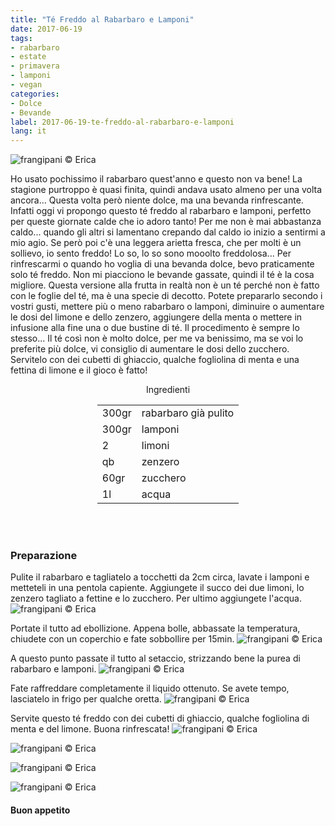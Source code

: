 ```yaml
---
title: "Té Freddo al Rabarbaro e Lamponi"
date: 2017-06-19
tags:
- rabarbaro
- estate
- primavera
- lamponi 
- vegan
categories:
- Dolce
- Bevande
label: 2017-06-19-te-freddo-al-rabarbaro-e-lamponi
lang: it
---
```

![](../2017-06-19-te-freddo-al-rabarbaro-e-lamponi/header.jpg "frangipani © Erica")

Ho usato pochissimo il rabarbaro quest'anno e questo non va bene! La stagione purtroppo è quasi finita, quindi andava usato almeno per una volta ancora... Questa volta però niente dolce, ma una bevanda rinfrescante. Infatti oggi vi propongo questo té freddo al rabarbaro e lamponi, perfetto per queste giornate calde che io adoro tanto! Per me non è mai abbastanza caldo... quando gli altri si lamentano crepando dal caldo io inizio a sentirmi a mio agio. Se però poi c'è una leggera arietta fresca, che per molti è un sollievo, io sento freddo! Lo so, lo so sono mooolto freddolosa... Per rinfrescarmi o quando ho voglia di una bevanda dolce, bevo praticamente solo té freddo. Non mi piacciono le bevande gassate, quindi il té è la cosa migliore. Questa versione alla frutta in realtà non è un té perché non è fatto con le foglie del té, ma è una specie di decotto. Potete prepararlo secondo i vostri gusti, mettere più o meno rabarbaro o lamponi, diminuire o aumentare le dosi del limone e dello zenzero, aggiungere della menta o mettere in infusione alla fine una o due bustine di té. Il procedimento è sempre lo stesso... Il té così non è molto dolce, per me va benissimo, ma se voi lo preferite più dolce, vi consiglio di aumentare le dosi dello zucchero. Servitelo con dei cubetti di ghiaccio, qualche fogliolina di menta e una fettina di limone e il gioco è fatto!

<div id="wrapper" style="text-align: center">
  <div id="yourdiv" style="display: inline-block;">
    <div class="ingredients">
      <div class="ingredients-title">Ingredienti</div>
      <table>
        <tbody>
          <tr>
            <td>300gr</td>
            <td>rabarbaro già pulito</td>
          </tr>
          <tr>
            <td>300gr</td>
            <td>lamponi</td>
          </tr>
          <tr>
            <td>2</td>
            <td>limoni</td>
          </tr>
          <tr>
            <td>qb</td>
            <td>zenzero</td>
          </tr>
          <tr>
            <td>60gr</td>
            <td>zucchero</td>
          </tr>
          <tr>
            <td>1l</td>
            <td>acqua</td>
          </tr>
        </tbody>
      </table>
      <br></br>
    </div>
  </div>
</div>


<h3>
  <font color="grey">
    <i class="fa-solid fa-gears"></i>
  </font> Preparazione
</h3>

Pulite il rabarbaro e tagliatelo a tocchetti da 2cm circa, lavate i lamponi e metteteli in una pentola capiente. Aggiungete il succo dei due limoni, lo zenzero tagliato a fettine e lo zucchero. Per ultimo aggiungete l'acqua.
![](../2017-06-19-te-freddo-al-rabarbaro-e-lamponi/pentola.jpg "frangipani © Erica")

Portate il tutto ad ebollizione. Appena bolle, abbassate la temperatura, chiudete con un coperchio e fate sobbollire per 15min.
![](../2017-06-19-te-freddo-al-rabarbaro-e-lamponi/cotto.jpg "frangipani © Erica")

A questo punto passate il tutto al setaccio, strizzando bene la purea di rabarbaro e lamponi. 
![](../2017-06-19-te-freddo-al-rabarbaro-e-lamponi/setaccio.jpg "frangipani © Erica")

Fate raffreddare completamente il liquido ottenuto. Se avete tempo, lasciatelo in frigo per qualche oretta.
![](../2017-06-19-te-freddo-al-rabarbaro-e-lamponi/te.jpg "frangipani © Erica")

Servite questo té freddo con dei cubetti di ghiaccio, qualche fogliolina di menta e del limone. Buona rinfrescata!
![](../2017-06-19-te-freddo-al-rabarbaro-e-lamponi/risultato1.jpg "frangipani © Erica")

![](../2017-06-19-te-freddo-al-rabarbaro-e-lamponi/risultato2.jpg "frangipani © Erica")

![](../2017-06-19-te-freddo-al-rabarbaro-e-lamponi/risultato3.jpg "frangipani © Erica")

![](../2017-06-19-te-freddo-al-rabarbaro-e-lamponi/risultato4.jpg "frangipani © Erica")

<h4>Buon appetito
  <font color="red">
    <i class="fa-regular fa-face-smile"></i>
  </font>
</h4>

